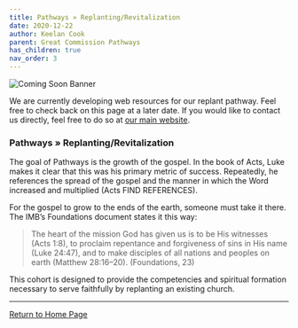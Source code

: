 ```yaml
---
title: Pathways » Replanting/Revitalization
date: 2020-12-22
author: Keelan Cook
parent: Great Commission Pathways
has_children: true
nav_order: 3
---
```


![Coming Soon Banner](https://i.imgur.com/pxK8WAn.png)

We are currently developing web resources for our replant pathway. Feel free to check back on this page at a later date. If you would like to contact us directly, feel free to do so at [our main website](https://ubahouston.org).

### Pathways » Replanting/Revitalization
The goal of Pathways is the growth of the gospel. In the book of Acts, Luke makes it clear that this was his primary metric of success. Repeatedly, he references the spread of the gospel and the manner in which the Word increased and multiplied (Acts FIND REFERENCES).

For the gospel to grow to the ends of the earth, someone must take it there. The IMB’s Foundations document states it this way:

>The heart of the mission God has given us is to be His witnesses (Acts 1:8), to proclaim repentance and forgiveness of sins in His name (Luke 24:47), and to make disciples of all nations and peoples on earth (Matthew 28:16–20). (Foundations, 23)

This cohort is designed to provide the competencies and spiritual formation necessary to serve faithfully by replanting an existing church.


---

[Return to Home Page](https://keelancook.com/missions-center/)